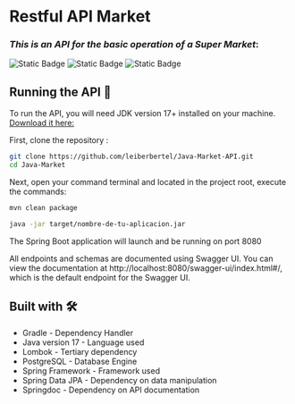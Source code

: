 # Restful API Market
### _This is an API for the basic operation of a Super Market_:
![Static Badge](https://img.shields.io/badge/version-1.0-brightgreen)
![Static Badge](https://img.shields.io/badge/Java-21-brightgreen)
![Static Badge](https://img.shields.io/badge/Spring-3.2-brightgreen)

## Running the API 🚀

To run the API, you will need JDK version 17+ installed on your machine.
[Download it here:](https://adoptium.net/es/temurin/releases/?version=17)

First, clone the repository :

```bash
git clone https://github.com/leiberbertel/Java-Market-API.git
cd Java-Market
```

Next, open your command terminal and located in the project root, execute the commands:

```bash
mvn clean package
```

```bash 
java -jar target/nombre-de-tu-aplicacion.jar
```

The Spring Boot application will launch and be running on port 8080

All endpoints and schemas are documented using Swagger UI. You can view the documentation at http://localhost:8080/swagger-ui/index.html#/, which is the default endpoint for the Swagger UI.

## Built with 🛠
* Gradle - Dependency Handler
* Java version 17 - Language used
* Lombok - Tertiary dependency
* PostgreSQL - Database Engine
* Spring Framework - Framework used
* Spring Data JPA - Dependency on data manipulation
* Springdoc - Dependency on API documentation
